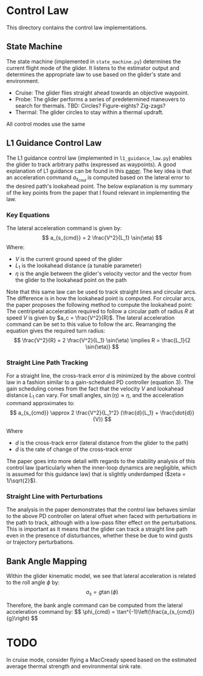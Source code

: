 # Control Law
This directory contains the control law implementations.

## State Machine
The state machine (implemented in `state_machine.py`) determines the current flight mode of the glider. It listens to the estimator output and determines the appropriate law to use based on the glider's state and environment.
- Cruise: The glider flies straight ahead towards an objective waypoint.
- Probe: The glider performs a series of predetermined maneuvers to search for thermals. TBD: Circles? Figure-eights? Zig-zags?
- Thermal: The glider circles to stay within a thermal updraft.

All control modes use the same 

## L1 Guidance Control Law
The L1 guidance control law (implemented in `l1_guidance_law.py`) enables the glider to track arbitrary paths (expressed as waypoints). A good explanation of L1 guidance can be found in this [paper](https://mercury.kau.ac.kr/park/Archive/PCUAV/gnc_park_deyst_how.pdf). The key idea is that an acceleration command $a_s_{cmd}$ is computed based on the lateral error to the desired path's lookahead point. The below explanation is my summary of the key points from the paper that I found relevant in implementing the law.

### Key Equations
The lateral acceleration command is given by:
$$
a_{s_{cmd}} = 2 \frac{V^2}{L_1} \sin(\eta)
$$
Where:
- $V$ is the current ground speed of the glider
- $L_1$ is the lookahead distance (a tunable parameter)
- $\eta$ is the angle between the glider's velocity vector and the vector from the glider to the lookahead point on the path

Note that this same law can be used to track straight lines and circular arcs. The difference is in how the lookahead point is computed.
For circular arcs, the paper proposes the following method to compute the lookahead point:
The centripetal acceleration required to follow a circular path of radius $R$ at speed $V$ is given by $a_c = \frac{V^2}{R}$. The lateral acceleration command can be set to this value to follow the arc. Rearranging the equation gives the required turn radius:
$$ 
\frac{V^2}{R} = 2 \frac{V^2}{L_1} \sin(\eta) \implies R = \frac{L_1}{2 \sin(\eta)}
$$

### Straight Line Path Tracking
For a straight line, the cross-track error $d$ is minimized by the above control law in a fashion similar to a gain-scheduled PD controller (equation 3). The gain scheduling comes from the fact that the velocity $V$ and lookahead distance $L_1$ can vary. For small angles, $\sin(\eta) \approx \eta$, and the acceleration command approximates to:
$$
a_{s_{cmd}} \approx 2 \frac{V^2}{L_1^2} (\frac{d}{L_1} + \frac{\dot{d}}{V})
$$

Where
- $d$ is the cross-track error (lateral distance from the glider to the path)
- $\dot{d}$ is the rate of change of the cross-track error

The paper goes into more detail with regards to the stability analysis of this control law (particularly when the inner-loop dynamics are negligible, which is assumed for this guidance law) that is slightly underdamped ($zeta = 1/\sqrt{2}$).

### Straight Line with Perturbations
The analysis in the paper demonstrates that the control law behaves similar to the above PD controller on lateral offset when faced with perturbations in the path to track, although with a low-pass filter effect on the perturbations. This is important as it means that the glider can track a straight line path even in the presence of disturbances, whether these be due to wind gusts or trajectory perturbations.

## Bank Angle Mapping
Within the glider kinematic model, we see that lateral acceleration is related to the roll angle $\phi$ by:
$$
a_s = g \tan(\phi)
$$

Therefore, the bank angle command can be computed from the lateral acceleration command by:
$$
\phi_{cmd} = \tan^{-1}\left(\frac{a_{s_{cmd}}{g}\right)
$$ 

# TODO
In cruise mode, consider flying a MacCready speed based on the estimated average thermal strength and environmental sink rate.